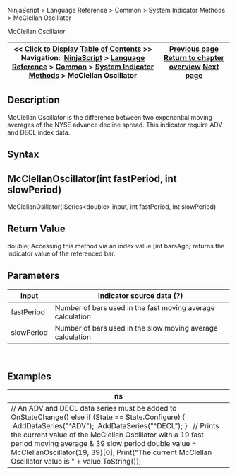 ﻿
NinjaScript \> Language Reference \> Common \> System Indicator Methods \> McClellan Oscillator

McClellan Oscillator

| \<\< [Click to Display Table of Contents](mcclellan_oscillator.md) \>\> **Navigation:**     [NinjaScript](ninjascript-1.md) \> [Language Reference](language_reference_wip-1.md) \> [Common](common-1.md) \> [System Indicator Methods](indicators-1.md) \> McClellan Oscillator | [Previous page](maximum_max-1.md) [Return to chapter overview](indicators-1.md) [Next page](minimum_min-1.md) |
| --- | --- |
## Description
McClellan Oscillator is the difference between two exponential moving averages of the NYSE advance decline spread. This indicator require ADV and DECL index data.
 
## Syntax
## McClellanOscillator(int fastPeriod, int slowPeriod)
McClellanOsillator(ISeries\<double\> input, int fastPeriod, int slowPeriod)
 
## Return Value
double; Accessing this method via an index value \[int barsAgo] returns the indicator value of the referenced bar.
 
## Parameters

| input | Indicator source data ([?](valid_input_data_for_indicator-1.md)) |
| --- | --- |
| fastPeriod | Number of bars used in the fast moving average calculation |
| slowPeriod | Number of bars used in the slow moving average calculation |
 
## 
## Examples

| ns |
| --- |
| // An ADV and DECL data series must be added to OnStateChange() else if (State \=\= State.Configure) {  AddDataSeries("^ADV");  AddDataSeries("^DECL"); }   // Prints the current value of the McClellan Oscillator with a 19 fast period moving average \& 39 slow period double value \= McClellanOscillator(19, 39)\[0]; Print("The current McClellan Oscillator value is " \+ value.ToString()); |

